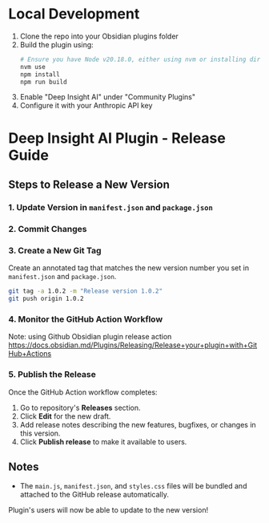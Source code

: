 
# Local Development

1. Clone the repo into your Obsidian plugins folder
2. Build the plugin using:
   ```bash
   # Ensure you have Node v20.18.0, either using nvm or installing directly 
   nvm use
   npm install
   npm run build
   ```
3. Enable "Deep Insight AI" under "Community Plugins"
4. Configure it with your Anthropic API key

# Deep Insight AI Plugin - Release Guide

## Steps to Release a New Version

### 1. Update Version in `manifest.json` and `package.json`

### 2. Commit Changes

### 3. Create a New Git Tag

Create an annotated tag that matches the new version number you set in `manifest.json` and `package.json`.

```bash
git tag -a 1.0.2 -m "Release version 1.0.2"
git push origin 1.0.2
```

### 4. Monitor the GitHub Action Workflow

Note: using Github Obsidian plugin release action https://docs.obsidian.md/Plugins/Releasing/Release+your+plugin+with+GitHub+Actions

### 5. Publish the Release

Once the GitHub Action workflow completes:

1. Go to repository's **Releases** section.
2. Click **Edit** for the new draft.
3. Add release notes describing the new features, bugfixes, or changes in this version.
4. Click **Publish release** to make it available to users.

## Notes

- The `main.js`, `manifest.json`, and `styles.css` files will be bundled and attached to the GitHub release automatically.

Plugin's users will now be able to update to the new version!
